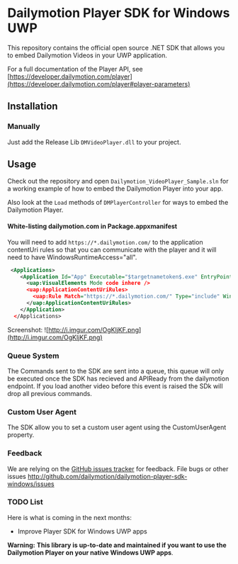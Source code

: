 # Dailymotion Player SDK for Windows UWP

This repository contains the official open source .NET SDK that allows you to embed Dailymotion Videos in your UWP application.

For a full documentation of the Player API, see [https://developer.dailymotion.com/player](https://developer.dailymotion.com/player#player-parameters)

## Installation

### Manually

Just add the Release Lib `DMVideoPlayer.dll` to your project.

## Usage

Check out the repository and open `Dailymotion_VideoPlayer_Sample.sln` for a working example of how to embed the Dailymotion Player into your app.

Also look at the `Load` methods of `DMPlayerController` for ways to embed the Dailymotion Player.

#### White-listing dailymotion.com in Package.appxmanifest

You will need to add `https://*.dailymotion.com/` to the application contentUri rules so that you can communicate with the player and it will need to have WindowsRuntimeAccess="all".

``` xml
 <Applications>
    <Application Id="App" Executable="$targetnametoken$.exe" EntryPoint="MyApp.App">
      <uap:VisualElements Mode code inhere />
      <uap:ApplicationContentUriRules>
        <uap:Rule Match="https://*.dailymotion.com/" Type="include" WindowsRuntimeAccess="all" />
      </uap:ApplicationContentUriRules>
    </Application>
  </Applications>
```
Screenshot:
![http://i.imgur.com/OgKljKF.png](http://i.imgur.com/OgKljKF.png)

 ### Queue System
 
 The Commands sent to the SDK are sent into a queue, this queue will only be executed once the SDK has recieved and APIReady from the dailymotion endpoint.  If you load another video before this event is raised the SDk will drop all previous commands.
 
 
 ### Custom User Agent 
 
 The SDK allow you to set a custom user agent using the CustomUserAgent property.
 

 ### Feedback

We are relying on the [GitHub issues tracker](issues) for feedback. File bugs or other issues http://github.com/dailymotion/dailymotion-player-sdk-windows/issues

### TODO List

Here is what is coming in the next months:

- Improve Player SDK for Windows UWP apps

**Warning:** **This library is up-to-date and maintained if you want to use the Dailymotion Player on your native Windows UWP apps**.

